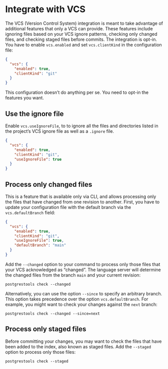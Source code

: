 # Integrate with VCS

The VCS (Version Control System) integration is meant to take advantage of additional features that only a VCS can provide. These features include ignoring files based on your VCS ignore patterns, checking only changed files, and checking staged files before commits. The integration is opt-in. You have to enable `vcs.enabled` and set `vcs.clientKind` in the configuration file:


```json
{
  "vcs": {
    "enabled": true,
    "clientKind": "git"
  }
}
```

This configuration doesn’t do anything per se. You need to opt-in the features you want.

## Use the ignore file

Enable `vcs.useIgnoreFile`, to to ignore all the files and directories listed in the project’s VCS ignore file as well as a `.ignore` file.


```json
{
  "vcs": {
    "enabled": true,
    "clientKind": "git",
    "useIgnoreFile": true
  }
}
```

## Process only changed files

This is a feature that is available only via CLI, and allows processing only the files that have changed from one revision to another.
First, you have to update your configuration file with the default branch via the `vcs.defaultBranch` field:

```json
{
  "vcs": {
    "enabled": true,
    "clientKind": "git",
    "useIgnoreFile": true,
    "defaultBranch": "main"
  }
}
```

Add the `--changed` option to your command to process only those files that your VCS acknowledged as “changed”. The language server will determine the changed files from the branch `main` and your current revision:

```shell
postgrestools check --changed
```

Alternatively, you can use the option `--since` to specify an arbitrary branch. This option takes precedence over the option `vcs.defaultBranch`. For example, you might want to check your changes against the `next` branch:

```shell
postgrestools check --changed --since=next
```

## Process only staged files

Before committing your changes, you may want to check the files that have been added to the index, also known as staged files. Add the `--staged` option to process only those files:

```shell
postgrestools check --staged
```

